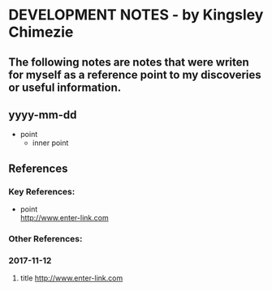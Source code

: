 # DEVELOPMENT NOTES - by Kingsley Chimezie #
## The following notes are notes that were writen for myself as a reference point to my discoveries or useful information. ##


## yyyy-mm-dd ##
* point   
    * inner point

## References ##

### __Key References:__ ###
* point  
http://www.enter-link.com

### __Other References:__ ###

### 2017-11-12
1. title
http://www.enter-link.com